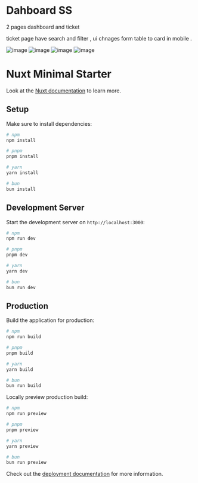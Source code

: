 # Dahboard SS

2 pages 
dashboard and ticket 

ticket page have search and filter , ui chnages form table to card in mobile .

![image](https://github.com/user-attachments/assets/d34c65ec-d8db-4d00-af27-7d6208af3c28)
![image](https://github.com/user-attachments/assets/afc703cb-4e7d-4601-aeb1-7915a3785c0e)
![image](https://github.com/user-attachments/assets/fd857767-9a54-4e6c-8b96-bbf36ff4658e)
![image](https://github.com/user-attachments/assets/67a982fd-7ec7-46ef-9271-451ec5b96ec9)






# Nuxt Minimal Starter

Look at the [Nuxt documentation](https://nuxt.com/docs/getting-started/introduction) to learn more.

## Setup

Make sure to install dependencies:

```bash
# npm
npm install

# pnpm
pnpm install

# yarn
yarn install

# bun
bun install
```

## Development Server

Start the development server on `http://localhost:3000`:

```bash
# npm
npm run dev

# pnpm
pnpm dev

# yarn
yarn dev

# bun
bun run dev
```

## Production

Build the application for production:

```bash
# npm
npm run build

# pnpm
pnpm build

# yarn
yarn build

# bun
bun run build
```

Locally preview production build:

```bash
# npm
npm run preview

# pnpm
pnpm preview

# yarn
yarn preview

# bun
bun run preview
```

Check out the [deployment documentation](https://nuxt.com/docs/getting-started/deployment) for more information.
